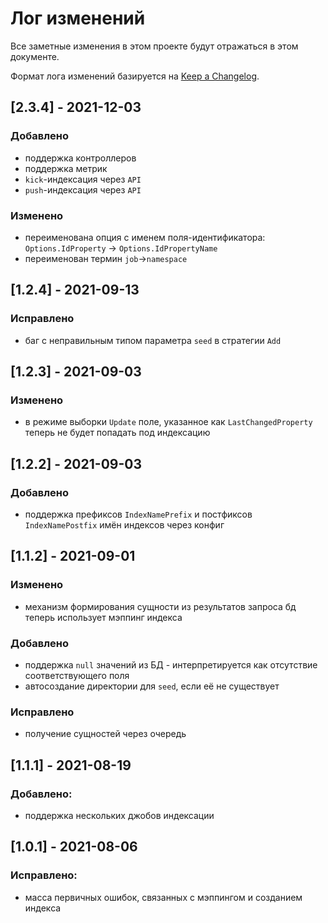 # Лог изменений

Все заметные изменения в этом проекте будут отражаться в этом документе.

Формат лога изменений базируется на [Keep a Changelog](https://keepachangelog.com/en/1.0.0/).

## [2.3.4] - 2021-12-03

### Добавлено

* поддержка контроллеров
* поддержка метрик
* `kick`-индексация через `API`
* `push`-индексация через `API`

### Изменено

* переименована опция с именем поля-идентификатора: `Options.IdProperty` -> `Options.IdPropertyName`
* переименован термин `job`->`namespace`

## [1.2.4] - 2021-09-13

### Исправлено

* баг с неправильным типом параметра `seed` в стратегии `Add`

## [1.2.3] - 2021-09-03

### Изменено

* в режиме выборки `Update` поле, указанное как `LastChangedProperty` теперь не будет попадать под индексацию

## [1.2.2] - 2021-09-03

### Добавлено

* поддержка префиксов `IndexNamePrefix` и постфиксов `IndexNamePostfix` имён индексов через конфиг

## [1.1.2] - 2021-09-01

### Изменено

* механизм формирования сущности из результатов запроса бд теперь использует мэппинг индекса

### Добавлено

* поддержка `null` значений из БД - интерпретируется как отсутствие соответствующего поля
* автосоздание директории для `seed`, если её не существует

### Исправлено

* получение сущностей через очередь

## [1.1.1] - 2021-08-19

### Добавлено:

* поддержка нескольких джобов индексации

## [1.0.1] - 2021-08-06

### Исправлено:

* масса первичных ошибок, связанных с мэппингом и созданием индекса
